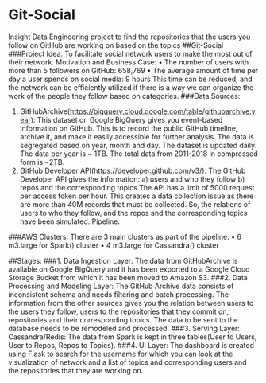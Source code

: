 # Git-Social
Insight Data Engineering project to find the repositories that the users you follow on GitHub are working on based on the topics
##Git-Social
###Project Idea:
To facilitate social network users to make the most out of their network.
Motivation and Business Case:
•	The number of users with more than 5 followers on GitHub: 658,769
•	The average amount of time per day a user spends on social media: 9 hours
This time can be reduced, and the network can be efficiently utilized if there is a way we can organize the work of the people they follow based on categories.
###Data Sources:
1.	GitHubArchive(https://bigquery.cloud.google.com/table/githubarchive:year): This dataset on Google BigQuery gives you event-based information on GitHub. This is to record the public GitHub timeline, archive it, and make it easily accessible for further analysis. The data is segregated based on year, month and day. The dataset is updated daily. The data per year is ~ 1TB. The total data from 2011-2018 in compressed form is ~2TB.
2.	GitHub Developer API(https://developer.github.com/v3/): The GitHub Developer API gives the information: 
a)	users and who they follow
b)	repos and the corresponding topics
The API has a limit of 5000 request per access token per hour. This creates a data collection issue as there are more than 40M records that must be collected. So, the relations of users to who they follow, and the repos and the corresponding topics have been simulated.
Pipeline:
 
###AWS Clusters:
There are 3 main clusters as part of the pipeline:
•	6 m3.large for Spark() cluster
•	4 m3.large for Cassandra() cluster

##Stages:
###1.	Data Ingestion Layer:
The data from GitHubArchive is available on Google BigQuery and it has been exported to a Google Cloud Storage Bucket from which it has been moved to Amazon S3. 
###2.	Data Processing and Modeling Layer:
The GitHub Archive data consists of inconsistent schema and needs filtering and batch processing. The information from the other sources gives you the relation between users to the users they follow, users to the repositories that they commit on, repositories and their corresponding topics. The data to be sent to the database needs to be remodeled and processed.
###3.	Serving Layer:
Cassandra/Redis: The data from Spark is kept in three tables(User to Users, User to Repos, Repos to Topics).
###4.	UI Layer:
The dashboard is created using Flask to search for the username for which you can look at the visualization of network and a list of topics and corresponding users and the repositories that they are working on.
